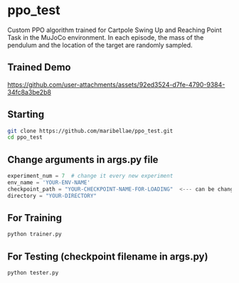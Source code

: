 # ppo_test
Custom PPO algorithm trained for Cartpole Swing Up and Reaching Point Task in the MuJoCo environment. In each episode, the mass of the pendulum and the location of the target are randomly sampled.

## Trained Demo
https://github.com/user-attachments/assets/92ed3524-d7fe-4790-9384-34fc8a3be2b8

## Starting
```bash
git clone https://github.com/maribellae/ppo_test.git
cd ppo_test
```

## Change arguments in args.py file
```python
experiment_num = 7  # change it every new experiment
env_name = 'YOUR-ENV-NAME'
checkpoint_path = "YOUR-CHECKPOINT-NAME-FOR-LOADING"  <--- can be changed to the path to trained_ppo.pth
directory = "YOUR-DIRECTORY"
```

## For Training
```bash
python trainer.py
```

## For Testing (checkpoint filename in args.py)
```bash
python tester.py
```

